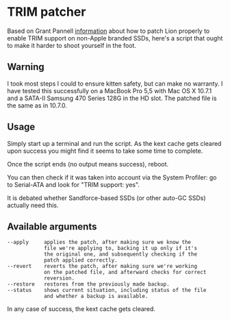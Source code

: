 # TRIM patcher #

Based on Grant Pannell [information](http://digitaldj.net/2011/07/21/trim-enabler-for-lion/) about how to patch
Lion properly to enable TRIM support on non-Apple branded
SSDs, here's a script that ought to make it harder to shoot
yourself in the foot.

## Warning ##

I took most steps I could to ensure kitten safety, but can make no warranty.
I have tested this successfully on a MacBook Pro 5,5 with Mac OS X 10.7.1 and a SATA-II Samsung 470 Series 128G in the HD slot. The patched file is the same as in 10.7.0.

## Usage ##

Simply start up a terminal and run the script.
As the kext cache gets cleared upon success you might find it seems to 
take some time to complete.

Once the script ends (no output means success), reboot.

You can then check if it was taken into account via the System Profiler: go to Serial-ATA and look for "TRIM support: yes".

It is debated whether Sandforce-based SSDs (or other auto-GC SSDs) actually need this.

## Available arguments ##

    --apply     applies the patch, after making sure we know the
                file we're applying to, backing it up only if it's
                the original one, and subsequently checking if the
                patch applied correctly.
    --revert    reverts the patch, after making sure we're working
                on the patched file, and afterward checks for correct
                reversion.
    --restore   restores from the previously made backup.
    --status    shows current situation, including status of the file
                and whether a backup is available.

In any case of success, the kext cache gets cleared.

